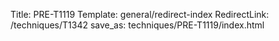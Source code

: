 Title: PRE-T1119
Template: general/redirect-index
RedirectLink: /techniques/T1342
save_as: techniques/PRE-T1119/index.html